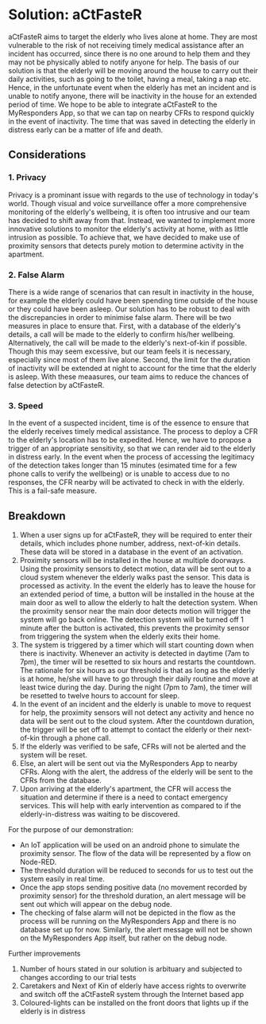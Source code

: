 # Solution: aCtFasteR
aCtFasteR aims to target the elderly who lives alone at home. They are most vulnerable to the risk of not receiving timely medical assistance after an incident has occurred, since there is no one around to help them and they may not be physically abled to notify anyone for help. The basis of our solution is that the elderly will be moving around the house to carry out their daily activities, such as going to the toilet, having a meal, taking a nap etc. Hence, in the unfortunate event when the elderly has met an incident and is unable to notify anyone, there will be inactivity in the house for an extended period of time. We hope to be able to integrate aCtFasteR to the MyResponders App, so that we can tap on nearby CFRs to respond quickly in the event of inactivity. The time that was saved in detecting the elderly in distress early can be a matter of life and death.

## Considerations
### 1. Privacy 
Privacy is a prominant issue with regards to the use of technology in today's world. Though visual and voice surveillance offer a more comprehensive monitoring of the elderly's wellbeing, it is often too intrusive and our team has decided to shift away from that. Instead, we wanted to implement more innovative solutions to monitor the elderly's activity at home, with as little intrusion as possible. To achieve that, we have decided to make use of proximity sensors that detects purely motion to determine activity in the apartment. 
### 2. False Alarm
There is a wide range of scenarios that can result in inactivity in the house, for example the elderly could have been spending time outside of the house or they could have been asleep. Our solution has to be robust to deal with the discrepancies in order to minimise false alarm. There will be two measures in place to ensure that. First, with a database of the elderly's details, a call will be made to the elderly to confirm his/her wellbeing. Alternatively, the call will be made to the elderly's next-of-kin if possible. Though this may seem excessive, but our team feels it is necessary, especially since most of them live alone. Second, the limit for the duration of inactivity will be extended at night to account for the time that the elderly is asleep. With these meaasures, our team aims to reduce the chances of false detection by aCtFasteR.
### 3. Speed
In the event of a suspected incident, time is of the essence to ensure that the elderly receives timely medical assistance. The process to deploy a CFR to the elderly's location has to be expedited. Hence, we have to propose a trigger of an appropriate sensitivity, so that we can render aid to the elderly in distress early. In the event when the process of accessing the legitimacy of the detection takes longer than 15 minutes (esimated time for a few phone calls to verify the wellbeing) or is unable to access due to no responses, the CFR nearby will be activated to check in with the elderly. This is a fail-safe measure.

## Breakdown
1. When a user signs up for aCtFasteR, they will be required to enter their details, which includes phone number, address, next-of-kin details. These data will be stored in a database in the event of an activation.
2. Proximity sensors will be installed in the house at multiple doorways. Using the proximity sensors to detect motion, data will be sent out to a cloud system whenever the elderly walks past the sensor. This data is processed as activity.  In the event the elderly has to leave the house for an extended period of time, a button will be installed in the house at the main door as well to allow the elderly to halt the detection system. When the proximity sensor near the main door detects motion will trigger the system will go back online. The detection system will be turned off 1 minute after the button is activated, this prevents the proximity sensor from triggering the system when the elderly exits their home. 
3. The system is triggered by a timer which will start counting down when there is inactivity. Whenever an activity is detected in daytime (7am to 7pm), the timer will be resetted to six hours and restarts the countdown. The rationale for six hours as our threshold is that as long as the elderly is at home, he/she will have to go through their daily routine and move at least twice during the day. During the night (7pm to 7am), the timer will be resetted to twelve hours to account for sleep.
4. In the event of an incident and the elderly is unable to move to request for help, the proximity sensors will not detect any activity and hence no data will be sent out to the cloud system. After the countdown duration, the trigger will be set off to attempt to contact the elderly or their next-of-kin through a phone call.
5. If the elderly was verified to be safe, CFRs will not be alerted and the system will be reset.
6. Else, an alert will be sent out via the MyResponders App to nearby CFRs. Along with the alert, the address of the elderly will be sent to the CFRs from the database.
7. Upon arriving at the elderly's apartment, the CFR will access the situation and determine if there is a need to contact emergency services. This will help with early intervention as compared to if the elderly-in-distress was waiting to be discovered.

For the purpose of our demonstration:
- An IoT application will be used on an android phone to simulate the proximity sensor. The flow of the data will be represented by a flow on Node-RED. 
- The threshold duration will be reduced to seconds for us to test out the system easily in real time. 
- Once the app stops sending positive data (no movement recorded by proximity sensor) for the threshold duration, an alert message will be sent out which will appear on the debug node. 
- The checking of false alarm will not be depicted in the flow as the process will be running on the MyResponders App and there is no database set up for now. Similarly, the alert message will not be shown on the MyResponders App itself, but rather on the debug node.

Further improvements
1. Number of hours stated in our solution is arbituary and subjected to changes according to our trial tests
2. Caretakers and Next of Kin of elderly have access rights to overwrite and switch off the aCtFasteR system through the Internet based app
3. Coloured-lights can be installed on the front doors that lights up if the elderly is in distress
